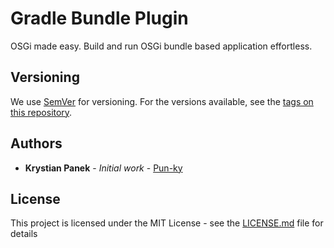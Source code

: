 # Gradle Bundle Plugin

OSGi made easy. Build and run OSGi bundle based application effortless.

## Versioning

We use [SemVer](http://semver.org/) for versioning. For the versions available, see the [tags on this repository](https://github.com/your/project/tags). 

## Authors

* **Krystian Panek** - *Initial work* - [Pun-ky](https://github.com/pun-ky)

## License

This project is licensed under the MIT License - see the [LICENSE.md](LICENSE.md) file for details